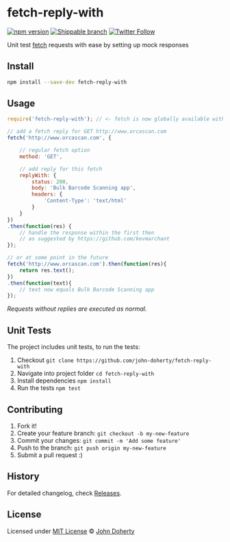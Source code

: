 # fetch-reply-with

[![npm version](https://badge.fury.io/js/fetch-reply-with.svg)](https://www.npmjs.com/package/fetch-reply-with)
[![Shippable branch](https://img.shields.io/shippable/59a3e414c80c0407002b779f/master.svg)](https://app.shippable.com/projects/59a3e414c80c0407002b779f)
[![Twitter Follow](https://img.shields.io/twitter/follow/mrJohnDoherty.svg?style=social&label=Twitter&style=plastic)](https://twitter.com/mrJohnDoherty)

Unit test [fetch](https://www.npmjs.com/package/isomorphic-fetch) requests with ease by setting up mock responses

## Install

```bash
npm install --save-dev fetch-reply-with
```

## Usage

```js
require('fetch-reply-with'); // <- fetch is now globally available within the node environment

// add a fetch reply for GET http://www.orcascan.com
fetch('http://www.orcascan.com', {

    // regular fetch option
    method: 'GET',

    // add reply for this fetch
    replyWith: {
        status: 200,
        body: 'Bulk Barcode Scanning app',
        headers: {
            'Content-Type': 'text/html'
        }
    }
})
.then(function(res) {
    // handle the response within the first then
    // as suggested by https://github.com/kevmarchant
});

// or at some point in the future
fetch('http://www.orcascan.com').then(function(res){
    return res.text();
})
.then(function(text){
    // text now equals Bulk Barcode Scanning app
});
```

_Requests without replies are executed as normal._

## Unit Tests

The project includes unit tests, to run the tests:

1. Checkout `git clone https://github.com/john-doherty/fetch-reply-with`
2. Navigate into project folder `cd fetch-reply-with`
3. Install dependencies `npm install`
4. Run the tests `npm test`

## Contributing

1. Fork it!
2. Create your feature branch: `git checkout -b my-new-feature`
3. Commit your changes: `git commit -m 'Add some feature'`
4. Push to the branch: `git push origin my-new-feature`
5. Submit a pull request :)

## History

For detailed changelog, check [Releases](https://github.com/john-doherty/fetch-reply-with/releases).

## License

Licensed under [MIT License](LICENSE) &copy; [John Doherty](http://www.johndoherty.info)